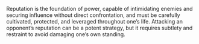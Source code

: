 Reputation is the foundation of power, capable of intimidating enemies and securing influence without direct confrontation, and must be carefully cultivated, protected, and leveraged throughout one’s life. Attacking an opponent’s reputation can be a potent strategy, but it requires subtlety and restraint to avoid damaging one’s own standing.
